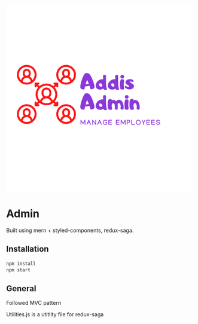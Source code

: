 ![image](client/src/assets/images/logo.png)


# Admin

Built using mern + styled-components, redux-saga.
## Installation


```bash
npm install
npm start
```



## General 
Followed MVC pattern

Utilities.js is a utitlity file for redux-saga
